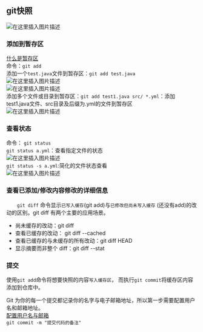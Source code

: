 ## git快照
![在这里插入图片描述](https://img-blog.csdnimg.cn/20190428113311947.png)  
### 添加到暂存区
[什么是暂存区](https://github.com/chm0206/study-md/blob/master/版本管理/git/git工作区、暂存区和版本库.md)  
命令：`git add`  
添加一个`test.java`文件到暂存区：`git add test.java`  
![在这里插入图片描述](https://img-blog.csdnimg.cn/20190428113355892.png)  
![在这里插入图片描述](https://img-blog.csdnimg.cn/20190428113423974.png)  
添加多个文件或目录到暂存区：`git add test1.java src/ *.yml`：添加test1.java文件、src目录及后缀为.yml的文件到暂存区  
![在这里插入图片描述](https://img-blog.csdnimg.cn/20190428113528799.png)  
### 查看状态
命令：
`git status`  
`git status a.yml`：查看指定文件的状态  
![在这里插入图片描述](https://img-blog.csdnimg.cn/20190428113528799.png)  
`git status -s a.yml`:简化的文件状态查看  
![在这里插入图片描述](https://img-blog.csdnimg.cn/20190428113848818.png)  

### 查看已添加/修改内容修改的详细信息
&emsp;&emsp;`git diff` 命令显示`已写入缓存`(git add)与`已修改但尚未写入缓存` (还没有add)的改动的区别。git diff 有两个主要的应用场景。  
- 尚未缓存的改动：git diff  
- 查看已缓存的改动： git diff --cached  
- 查看已缓存的与未缓存的所有改动：git diff HEAD  
- 显示摘要而非整个 diff：git diff --stat  

### 提交
使用`git add`命令将想要快照的内容`写入缓存区`， 而执行`git commit`将缓存区内容添加到仓库中。

Git 为你的每一个提交都记录你的名字与电子邮箱地址，所以第一步需要配置用户名和邮箱地址。  
[配置用户名与邮箱](https://github.com/chm0206/study-md/blob/master/版本管理/git安装.md)  
`git commit -m "提交代码的备注"`  
 
